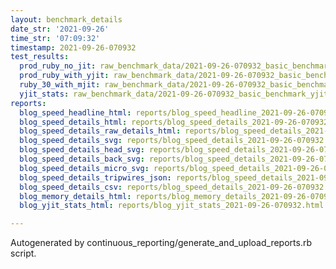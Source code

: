 ```yaml
---
layout: benchmark_details
date_str: '2021-09-26'
time_str: '07:09:32'
timestamp: 2021-09-26-070932
test_results:
  prod_ruby_no_jit: raw_benchmark_data/2021-09-26-070932_basic_benchmark_prod_ruby_no_jit.json
  prod_ruby_with_yjit: raw_benchmark_data/2021-09-26-070932_basic_benchmark_prod_ruby_with_yjit.json
  ruby_30_with_mjit: raw_benchmark_data/2021-09-26-070932_basic_benchmark_ruby_30_with_mjit.json
  yjit_stats: raw_benchmark_data/2021-09-26-070932_basic_benchmark_yjit_stats.json
reports:
  blog_speed_headline_html: reports/blog_speed_headline_2021-09-26-070932.html
  blog_speed_details_html: reports/blog_speed_details_2021-09-26-070932.html
  blog_speed_details_raw_details_html: reports/blog_speed_details_2021-09-26-070932.raw_details.html
  blog_speed_details_svg: reports/blog_speed_details_2021-09-26-070932.svg
  blog_speed_details_head_svg: reports/blog_speed_details_2021-09-26-070932.head.svg
  blog_speed_details_back_svg: reports/blog_speed_details_2021-09-26-070932.back.svg
  blog_speed_details_micro_svg: reports/blog_speed_details_2021-09-26-070932.micro.svg
  blog_speed_details_tripwires_json: reports/blog_speed_details_2021-09-26-070932.tripwires.json
  blog_speed_details_csv: reports/blog_speed_details_2021-09-26-070932.csv
  blog_memory_details_html: reports/blog_memory_details_2021-09-26-070932.html
  blog_yjit_stats_html: reports/blog_yjit_stats_2021-09-26-070932.html

---
```

Autogenerated by continuous_reporting/generate_and_upload_reports.rb script.

